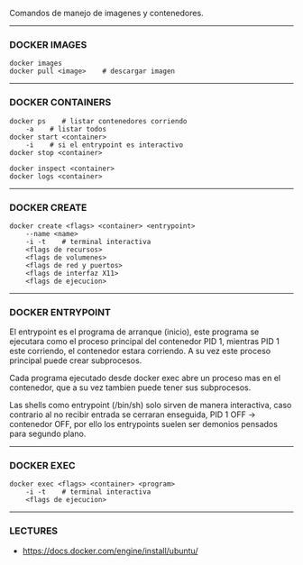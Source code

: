 Comandos de manejo de imagenes y contenedores.

---
### DOCKER IMAGES 
```
docker images
docker pull <image>    # descargar imagen
```

---
### DOCKER CONTAINERS
```
docker ps    # listar contenedores corriendo
	-a    # listar todos
docker start <container>
	-i    # si el entrypoint es interactivo
docker stop <container>

docker inspect <container>
docker logs <container>
```

---
### DOCKER CREATE
```
docker create <flags> <container> <entrypoint>
	--name <name>
	-i -t    # terminal interactiva
	<flags de recursos>
	<flags de volumenes>
	<flags de red y puertos>
	<flags de interfaz X11>
	<flags de ejecucion>
```

---
### DOCKER ENTRYPOINT
El entrypoint es el programa de arranque (inicio), este programa se ejecutara como el proceso principal del contenedor PID 1, mientras PID 1 este corriendo, el contenedor estara corriendo. A su vez este proceso principal puede crear subprocesos. 

Cada programa ejecutado desde docker exec abre un proceso mas en el contenedor, que a su vez tambien puede tener sus subprocesos.

Las shells como entrypoint (/bin/sh) solo sirven de manera interactiva, caso contrario al no recibir entrada se cerraran enseguida, PID 1 OFF -> contenedor OFF, por ello los entrypoints suelen ser demonios pensados para segundo plano.

---
### DOCKER EXEC
```
docker exec <flags> <container> <program>
	-i -t    # terminal interactiva
	<flags de ejecucion>
```

---
### LECTURES
- https://docs.docker.com/engine/install/ubuntu/
